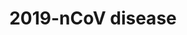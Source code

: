 ---
title: 2019-nCoV disease
longTitle: '2019-nCoV disease'
tags:
- gccommon
usedFor:
- "[[Coronavirus diseases]]"
---
